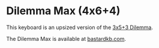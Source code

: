 # Dilemma Max (4x6+4)

This keyboard is an upsized version of the [3x5+3 Dilemma](../3x5_3/).

The Dilemma Max is available at [bastardkb.com](https://bastardkb.com).
